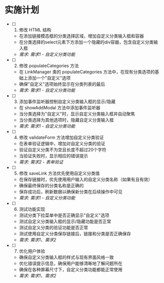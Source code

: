 # 实施计划

- [ ] 1. 修改 HTML 结构
  - 在添加链接模态框的分类选择区域，增加自定义分类输入框和容器
  - 在分类选择的select元素下方添加一个隐藏的div容器，包含自定义分类输入框
  - _需求: 需求1 - 自定义分类功能_

- [ ] 2. 修改 populateCategories 方法
  - 在 LinkManager 类的 populateCategories 方法中，在现有分类选项的基础上添加一个"自定义"选项
  - 确保"自定义"选项始终显示在分类列表的最后
  - _需求: 需求1 - 自定义分类功能_

- [ ] 3. 添加事件监听器控制自定义分类输入框的显示/隐藏
  - 在 showAddModal 方法中添加事件监听器
  - 当分类选择为"自定义"时，显示自定义分类输入框并自动聚焦
  - 当分类选择为其他选项时，隐藏自定义分类输入框
  - _需求: 需求1 - 自定义分类功能_

- [ ] 4. 修改 validateForm 方法增加自定义分类验证
  - 在表单验证逻辑中，增加对自定义分类的验证
  - 验证自定义分类不为空且长度不超过20个字符
  - 当验证失败时，显示相应的错误提示
  - _需求: 需求2 - 表单验证_

- [ ] 5. 修改 saveLink 方法优先使用自定义分类值
  - 在保存链接时，优先使用用户输入的自定义分类名称（如果有且有效）
  - 确保最终保存的分类名称是正确的
  - 保存成功后，刷新数据以确保新分类在后续操作中可见
  - _需求: 需求1 - 自定义分类功能_

- [ ] 6. 测试功能实现
  - 测试分类下拉菜单中是否正确显示"自定义"选项
  - 测试自定义分类输入框的显示/隐藏功能是否正常
  - 测试自定义分类的验证功能是否正常
  - 测试使用自定义分类保存链接后，链接和分类是否正确保存
  - _需求: 需求1、需求2_

- [ ] 7. 优化用户体验
  - 确保自定义分类输入框的样式与现有界面风格一致
  - 优化错误提示信息，确保用户能够清晰地了解问题所在
  - 确保在各种屏幕尺寸下，自定义分类功能都能正常使用
  - _需求: 需求1、需求2_
